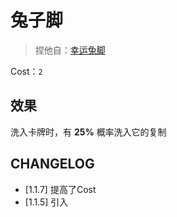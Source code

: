 # 兔子脚

> 捏他自：[幸运兔脚](https://zh.wikipedia.org/wiki/%E5%B9%B8%E8%BF%90%E5%85%94%E8%84%9A)

Cost：`2`

## 效果

洗入卡牌时，有 **25%** 概率洗入它的复制

## CHANGELOG

- [1.1.7] 提高了Cost
- [1.1.5] 引入
